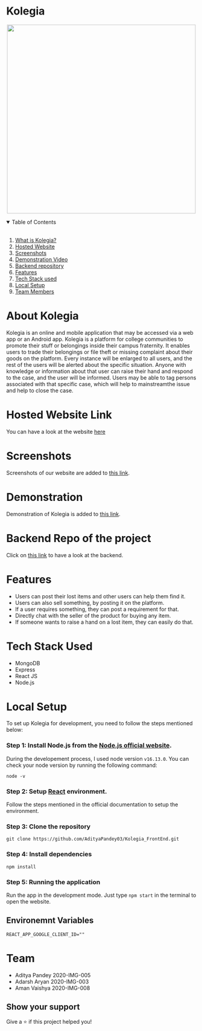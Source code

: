 # Kolegia

<p align="center">
  <img width="500" src="https://i.imgur.com/8NsQdLA.png" />
</p>

<!-- TABLE OF CONTENTS -->
<details open="open">
  <summary>Table of Contents</summary><br />
  <ol>
    <li>
      <a href="#about-the-project">What is Kolegia?</a>
      </li>
    <li>
      <a href="#hostedurl">Hosted Website</a>
      </li>
      <li>
      <a href="#screenshots">Screenshots</a>
      </li>
      <li>
         <a href="#video">Demonstration Video</a>
      </li>
       <li>
         <a href="#backend">Backend repository</a>
      </li>
    <li><a href="#features">Features</a>
    </li>
    <li><a href="#tech-stack">Tech Stack used</a>
    </li>
      <li><a href="#local-setup">Local Setup</a></li>
    <li><a href="#team">Team Members</a></li>
  </ol>
</details>

<div id="about-the-project" />
<!-- ABOUT THE PROJECT -->

# About Kolegia

Kolegia is an online and mobile application that may be accessed via a web app or an Android app. Kolegia is a platform for college communities to promote their stuff or
belongings inside their campus fraternity. It enables users to trade their belongings or file theft or missing complaint about their goods on the platform. Every instance will be enlarged to all users, and the rest of the users will be alerted about the specific situation. Anyone with knowledge or information about that user can raise their hand and respond to the case, and the user will be informed. Users may be able to tag persons associated with that specific case, which will help to mainstreamthe issue and help to close the case.

<div id="hostedurl" />
<!-- Hosted url-->

# Hosted Website Link

You can have a look at the website [here](https://kolegia-c3c1d.web.app/)



<div id="screenshots" />

# Screenshots

Screenshots of our website are added to [this link](https://photos.app.goo.gl/XzMd2bZgjn5LBq7DA).

<div id="video" />

# Demonstration 

Demonstration of Kolegia is added to [this link](https://photos.app.goo.gl/XzMd2bZgjn5LBq7DA).
<br />

<div id="backend" />

# Backend Repo of the project

Click on [this link](https://github.com/AdityaPandey03/Kolegia_Backend) to have a look at the backend.
<br />

<div id="features" />

<!-- GETTING STARTED -->
# Features

- Users can post their lost items and other users can help them find it.
- Users can also sell something, by posting it on the platform.
- If a user requires something, they can post a requirement for that.
- Directly chat with the seller of the product for buying any item.
- If someone wants to raise a hand on a lost item, they can easily do that.


<div id="tech-stack" />
         
# Tech Stack Used

- MongoDB
- Express
- React JS
- Node.js

<div id="local-setup" />

# Local Setup


To set up Kolegia for development, you need to follow the steps mentioned below:

### Step 1: Install Node.js from the [Node.js official website](https://nodejs.org/en/).

During the developement process, I used node version `v16.13.0`. You can check your node version by running the following command:

```shell
node -v
```

### Step 2: Setup [React](https://github.com/facebook/create-react-app) environment.

Follow the steps mentioned in the official documentation to setup the environment.

### Step 3: Clone the repository

    git clone https://github.com/AdityaPandey03/Kolegia_FrontEnd.git

### Step 4: Install dependencies

    npm install
### Step 5: Running the application

Run the app in the development mode.
Just type `npm start` in the terminal to open the website.

## Environemnt Variables

```dosini
REACT_APP_GOOGLE_CLIENT_ID=""
```
<div id="team" />
<!-- CONTACT -->

# Team

- Aditya Pandey 2020-IMG-005
- Adarsh Aryan 2020-IMG-003
- Aman Vaishya 2020-IMG-008

## Show your support

Give a ⭐️ if this project helped you!










